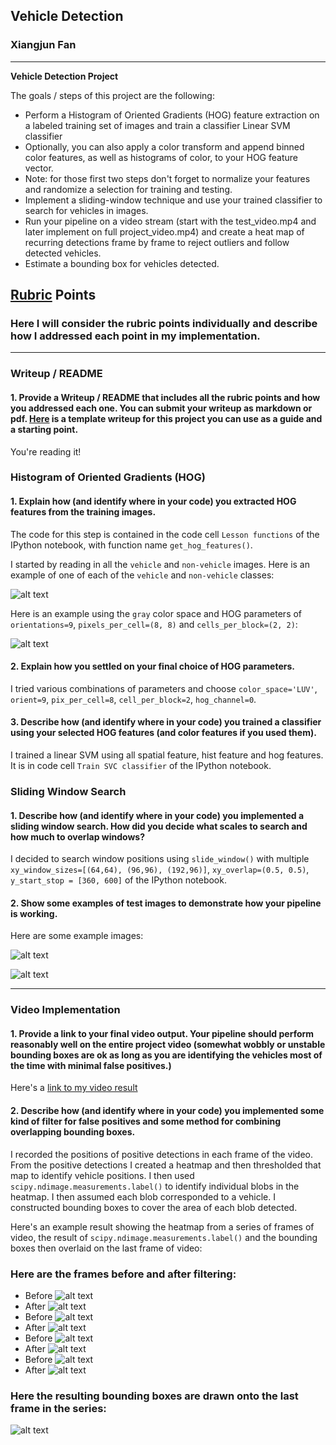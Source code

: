 ## Vehicle Detection
### Xiangjun Fan

---

**Vehicle Detection Project**

The goals / steps of this project are the following:

* Perform a Histogram of Oriented Gradients (HOG) feature extraction on a labeled training set of images and train a classifier Linear SVM classifier
* Optionally, you can also apply a color transform and append binned color features, as well as histograms of color, to your HOG feature vector. 
* Note: for those first two steps don't forget to normalize your features and randomize a selection for training and testing.
* Implement a sliding-window technique and use your trained classifier to search for vehicles in images.
* Run your pipeline on a video stream (start with the test_video.mp4 and later implement on full project_video.mp4) and create a heat map of recurring detections frame by frame to reject outliers and follow detected vehicles.
* Estimate a bounding box for vehicles detected.

[//]: # "Image References"
[image1]: ./output_images/car_noncar.png
[image2]: ./output_images/hog.png
[image3]: ./output_images/hot_win1.png
[image4]: ./output_images/hot_win2.png
[image5]: ./output_images/hot_win3.png
[image6]: ./output_images/hot_win4.png
[image7]: ./output_images/label1.png
[image8]: ./output_images/label2.png
[image9]: ./output_images/label3.png
[image10]: ./output_images/label4.png
[video1]: ./project_video_output2.mp4

## [Rubric](https://review.udacity.com/#!/rubrics/513/view) Points
### Here I will consider the rubric points individually and describe how I addressed each point in my implementation.  

---
### Writeup / README

#### 1. Provide a Writeup / README that includes all the rubric points and how you addressed each one.  You can submit your writeup as markdown or pdf.  [Here](https://github.com/udacity/CarND-Vehicle-Detection/blob/master/writeup_template.md) is a template writeup for this project you can use as a guide and a starting point.  

You're reading it!

### Histogram of Oriented Gradients (HOG)

#### 1. Explain how (and identify where in your code) you extracted HOG features from the training images.

The code for this step is contained in the code cell `Lesson functions` of the IPython notebook, with function name `get_hog_features()`.  

I started by reading in all the `vehicle` and `non-vehicle` images.  Here is an example of one of each of the `vehicle` and `non-vehicle` classes:

![alt text][image1]

Here is an example using the `gray` color space and HOG parameters of `orientations=9`, `pixels_per_cell=(8, 8)` and `cells_per_block=(2, 2)`:


![alt text][image2]

#### 2. Explain how you settled on your final choice of HOG parameters.

I tried various combinations of parameters and choose `color_space='LUV'`, `orient=9`, `pix_per_cell=8`, `cell_per_block=2`, `hog_channel=0`.

#### 3. Describe how (and identify where in your code) you trained a classifier using your selected HOG features (and color features if you used them).

I trained a linear SVM using all spatial feature, hist feature and hog features. It is in code cell `Train SVC classifier` of the IPython notebook.

### Sliding Window Search

#### 1. Describe how (and identify where in your code) you implemented a sliding window search.  How did you decide what scales to search and how much to overlap windows?

I decided to search window positions using `slide_window()` with multiple `xy_window_sizes=[(64,64), (96,96), (192,96)]`, `xy_overlap=(0.5, 0.5)`, `y_start_stop = [360, 600]` of the IPython notebook.

#### 2. Show some examples of test images to demonstrate how your pipeline is working. 

Here are some example images:

![alt text][image3]

![alt text][image4]

---
### Video Implementation

#### 1. Provide a link to your final video output.  Your pipeline should perform reasonably well on the entire project video (somewhat wobbly or unstable bounding boxes are ok as long as you are identifying the vehicles most of the time with minimal false positives.)
Here's a [link to my video result](./project_video.mp4)


#### 2. Describe how (and identify where in your code) you implemented some kind of filter for false positives and some method for combining overlapping bounding boxes.

I recorded the positions of positive detections in each frame of the video.  From the positive detections I created a heatmap and then thresholded that map to identify vehicle positions.  I then used `scipy.ndimage.measurements.label()` to identify individual blobs in the heatmap.  I then assumed each blob corresponded to a vehicle.  I constructed bounding boxes to cover the area of each blob detected.  

Here's an example result showing the heatmap from a series of frames of video, the result of `scipy.ndimage.measurements.label()` and the bounding boxes then overlaid on the last frame of video:

### Here are the frames before and after filtering:

* Before
  ![alt text][image3]
* After
  ![alt text][image7]
* Before
  ![alt text][image4]
* After
  ![alt text][image8]
* Before
  ![alt text][image5]
* After
  ![alt text][image9]
* Before
  ![alt text][image6]
* After
  ![alt text][image10]

### Here the resulting bounding boxes are drawn onto the last frame in the series:
![alt text][image8]